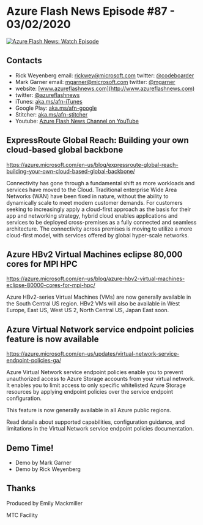 # Azure Flash News Episode #87 - 03/02/2020

[![Azure Flash News: Watch Episode](https://img.youtube.com/vieN30WfGWVu4/0.jpg)](https://youtu.be/eN30WfGWVu4 "Azure Flash News: Episode 87")


## Contacts
* Rick Weyenberg  email: rickwey@microsoft.com twitter: [@codeboarder](https://www.twitter.com/codeboarder)
* Mark Garner email: mgarner@microsoft.com twitter: [@mgarner](https://www.twitter.com/mgarner)
* website: [www.azureflashnews.com](http://www.azureflashnews.com)
* twitter: [@azureflashnews](https://www.twitter.com/azureflashnews)
* iTunes: [aka.ms/afn-iTunes](https://aka.ms/afn-iTunes)
* Google Play: [aka.ms/afn-google](https://aka.ms/afn-google)
* Stitcher: [aka.ms/afn-stitcher](https://aka.ms/afn-stitcher)
* Youtube: [Azure Flash News Channel on YouTube](https://www.youtube.com/channel/UCV6U_D4q7OxQaf0rFfEb6fQ)

## ExpressRoute Global Reach: Building your own cloud-based global backbone

https://azure.microsoft.com/en-us/blog/expressroute-global-reach-building-your-own-cloud-based-global-backbone/

Connectivity has gone through a fundamental shift as more workloads and services have moved to the Cloud. Traditional enterprise Wide Area Networks (WAN) have been fixed in nature, without the ability to dynamically scale to meet modern customer demands. For customers seeking to increasingly apply a cloud-first approach as the basis for their app and networking strategy, hybrid cloud enables applications and services to be deployed cross-premises as a fully connected and seamless architecture. The connectivity across premises is moving to utilize a more cloud-first model, with services offered by global hyper-scale networks.

## Azure HBv2 Virtual Machines eclipse 80,000 cores for MPI HPC

https://azure.microsoft.com/en-us/blog/azure-hbv2-virtual-machines-eclipse-80000-cores-for-mpi-hpc/

Azure HBv2-series Virtual Machines (VMs) are now generally available in the South Central US region. HBv2 VMs will also be available in West Europe, East US, West US 2, North Central US, Japan East soon.

## Azure Virtual Network service endpoint policies feature is now available

https://azure.microsoft.com/en-us/updates/virtual-network-service-endpoint-policies-ga/

Azure Virtual Network service endpoint policies enable you to prevent unauthorized access to Azure Storage accounts from your virtual network. It enables you to limit access to only specific whitelisted Azure Storage resources by applying endpoint policies over the service endpoint configuration.

This feature is now generally available in all Azure public regions.

Read details about supported capabilities, configuration guidance, and limitations in the Virtual Network service endpoint policies documentation.


## Demo Time!

- Demo by Mark Garner
- Demo by Rick Weyenberg

## Thanks
Produced by Emily Mackmiller

MTC Facility